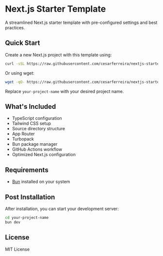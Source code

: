 # Next.js Starter Template

A streamlined Next.js starter template with pre-configured settings and best practices.

## Quick Start

Create a new Next.js project with this template using:

```bash
curl -sSL https://raw.githubusercontent.com/cesarferreira/nextjs-starter/main/install.sh | bash -s your-project-name
```

Or using wget:

```bash
wget -qO- https://raw.githubusercontent.com/cesarferreira/nextjs-starter/main/install.sh | bash -s your-project-name
```

Replace `your-project-name` with your desired project name.

## What's Included

- TypeScript configuration
- Tailwind CSS setup
- Source directory structure
- App Router
- Turbopack
- Bun package manager
- GitHub Actions workflow
- Optimized Next.js configuration

## Requirements

- [Bun](https://bun.sh) installed on your system

## Post Installation

After installation, you can start your development server:

```bash
cd your-project-name
bun dev
```

## License

MIT License 